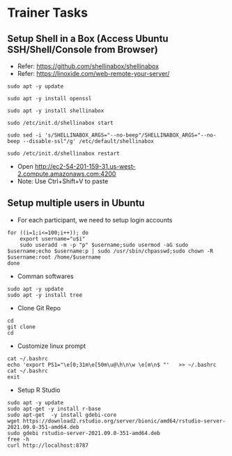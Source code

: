 # Trainer Tasks

## Setup Shell in a Box (Access Ubuntu SSH/Shell/Console from Browser)
 - Refer: https://github.com/shellinabox/shellinabox
 - Refer: https://linoxide.com/web-remote-your-server/
```
sudo apt -y update
```

```
sudo apt -y install openssl
```

```
sudo apt -y install shellinabox
```

```
sudo /etc/init.d/shellinabox start
```

```
sudo sed -i 's/SHELLINABOX_ARGS="--no-beep"/SHELLINABOX_ARGS="--no-beep --disable-ssl"/g' /etc/default/shellinabox
```

```
sudo /etc/init.d/shellinabox restart
```

 - Open http://ec2-54-201-159-31.us-west-2.compute.amazonaws.com:4200
 - Note: Use Ctrl+Shift+V to paste

## Setup multiple users in Ubuntu
- For each participant, we need to setup login accounts
```
for ((i=1;i<=100;i++)); do
	export username="u$i"
	sudo useradd -m -p "p" $username;sudo usermod -aG sudo $username;echo $username:p | sudo /usr/sbin/chpasswd;sudo chown -R  $username:root /home/$username
done
```

- Comman softwares
```
sudo apt -y update
sudo apt -y install tree
```

-  Clone Git Repo
```
cd
git clone
cd
```

- Customize linux prompt
```
cat ~/.bashrc
echo 'export PS1="\e[0;31m\e[50m\u@\h\n\w \e[m\n$ "'   >> ~/.bashrc
cat ~/.bashrc
exit
```

- Setup R Studio
```
sudo apt -y update
sudo apt-get -y install r-base
sudo apt-get  -y install gdebi-core
wget https://download2.rstudio.org/server/bionic/amd64/rstudio-server-2021.09.0-351-amd64.deb
sudo gdebi rstudio-server-2021.09.0-351-amd64.deb
free -h
curl http://localhost:8787
```
